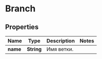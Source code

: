 

# Branch


## Properties

| Name | Type | Description | Notes |
|------------ | ------------- | ------------- | -------------|
|**name** | **String** | Имя ветки. |  |




